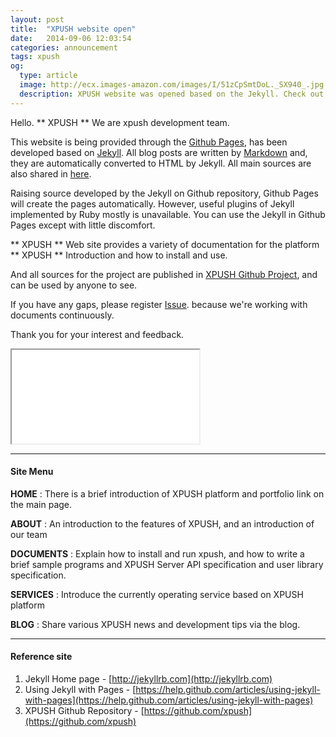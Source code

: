 ```yaml
---
layout: post
title:  "XPUSH website open"
date:   2014-09-06 12:03:54
categories: announcement
tags: xpush
og:
  type: article
  image: http://ecx.images-amazon.com/images/I/51zCpSmtDoL._SX940_.jpg
  description: XPUSH website was opened based on the Jekyll. Check out the sources using Jekyll via github pages.
---
```


Hello. ** XPUSH ** We are xpush development team.

This website is being provided through the [Github Pages], has been developed based on [Jekyll].
All blog posts are written by [Markdown] and, they are automatically converted to HTML by Jekyll.
All main sources are also shared in [here](https://github.com/xpush/xpush.github.io).

Raising source developed by the Jekyll on Github repository, Github Pages will create the pages automatically.
However, useful plugins of Jekyll implemented by Ruby mostly is unavailable.
You can use the Jekyll in Github Pages except with little discomfort.

** XPUSH ** Web site provides a variety of documentation for the platform ** XPUSH ** Introduction and how to install and use.

And all sources for the project are published in [XPUSH Github Project], and can be used by anyone to see.

If you have any gaps, please register [Issue]. because we're working with documents continuously.

Thank you for your interest and feedback.

<div class="row centered">
  <div class="embed-responsive embed-responsive-16by9">
    <iframe class="embed-responsive-item" src="//www.youtube.com/embed/3MJfQXo_R9s?rel=0" allowfullscreen></iframe>
  </div>
</div>

- - -

#### Site Menu

 **HOME** : There is a brief introduction of XPUSH platform and portfolio link on the main page.

 **ABOUT** : An introduction to the features of XPUSH, and an introduction of our team

 **DOCUMENTS** : Explain how to install and run xpush, and how to write a brief sample programs and XPUSH Server API specification and user library specification.

 **SERVICES** : Introduce the currently operating service based on XPUSH platform

 **BLOG** : Share various XPUSH news and development tips via the blog.

- - -

#### Reference site
 1. Jekyll Home page - [http://jekyllrb.com](http://jekyllrb.com)
 2. Using Jekyll with Pages - [https://help.github.com/articles/using-jekyll-with-pages](https://help.github.com/articles/using-jekyll-with-pages)
 3. XPUSH Github Repository - [https://github.com/xpush](https://github.com/xpush)

[Github Pages]: https://pages.github.com/
[Jekyll]: http://jekyllrb.com/
[XPUSH Github Project]: https://github.com/xpush
[Issue]: https://github.com/xpush/xpush.github.io/issues
[Markdown]: http://en.wikipedia.org/wiki/Markdown
